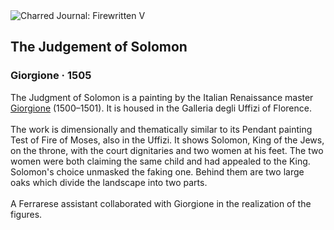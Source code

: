 <div class="artwork-of-the-day">
  <div class="container">
    <div class="img-wrapper">
      <img
        src="https://uploads1.wikiart.org/the-judgement-of-solomon-1505(2).jpg!Large.jpg"
        alt="Charred Journal: Firewritten V" />
    </div>
    <div class="artwork-detail">
      <div class="artwork-origin"> 
        <h2 class="artwork-name">The Judgement of Solomon</h2>
        <h3 class="artist">
          Giorgione
                    ·  1505
        </h3>
      </div>
      <p class="description">
        <span class="artwork-description-text ng-binding" ng-bind-html="viewModel.ArtworkOfTheDay.Description | unsafe">The Judgment of Solomon is a painting by the Italian Renaissance master <a target="_blank" href="/en/giorgione">Giorgione</a> (1500–1501). It is housed in the Galleria degli Uffizi of Florence.
<br>
<br>The work is dimensionally and thematically similar to its Pendant painting Test of Fire of Moses, also in the Uffizi. It shows Solomon, King of the Jews, on the throne, with the court dignitaries and two women at his feet. The two women were both claiming the same child and had appealed to the King. Solomon's choice unmasked the faking one. Behind them are two large oaks which divide the landscape into two parts.
<br>
<br>A Ferrarese assistant collaborated with Giorgione in the realization of the figures.</span>
                        <div class="text-shadow-container" ng-show="showShadow" style=""></div>
      </p>
    </div>
  </div>

</div>
